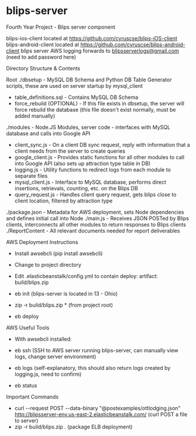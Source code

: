 # blips-server
Fourth Year Project - Blips server component

blips-ios-client located at https://github.com/cyruscse/blips-iOS-client
blips-android-client located at https://github.com/cyruscse/blips-android-client
blips server AWS logging forwards to blipsserverlogs@gmail.com (need to add password here)

Directory Structure & Contents

Root
./dbsetup - MySQL DB Schema and Python DB Table Generator scripts, these are used on server startup by mysql_client
   - table_definitions.sql - Contains MySQL DB Schema
   - force_rebuild (OPTIONAL) - If this file exists in dbsetup, the server will force rebuild the database (this file doesn't exist normally, must be added manually)

./modules - Node.JS Modules, server code - interfaces with MySQL database and calls into Google API
   - client_sync.js - On a client DB sync request, reply with information that a client needs from the server to create queries
   - google_client.js - Provides static functions for all other modules to call into Google API (also sets up attraction type table in DB)
   - logging.js - Utility functions to redirect logs from each module to separate files
   - mysql_client.js - Interface to MySQL database, performs direct insertions, retrievals, counting, etc. on the Blips DB
   - query_request.js - Handles client query request, gets blips close to client location, filtered by attraction type

./package.json - Metadata for AWS deployment, sets Node dependencies and defines initial call into Node
./main.js - Receives JSON POSTed by Blips clients, interconnects all other modules to return responses to Blips clients 
./ReportContent - All relevant documents needed for report deliverables

AWS Deployment Instructions

- Install awsebcli (pip install awsebcli)

- Change to project directory

- Edit .elasticbeanstalk/config.yml to contain
deploy:
  artifact: build/blips.zip

- eb init (blips-server is located in 13 - Ohio)

- zip -r build/blips.zip * (from project root)

- eb deploy

AWS Useful Tools

- With awsebcli installed:

- eb ssh (SSH to AWS server running blips-server, can manually view logs, change server environment)
- eb logs (self-explanatory, this should also return logs created by logging.js, need to confirm)
- eb status

Important Commands
- curl --request POST --data-binary "@postexamples/ottlodging.json" http://blipsserver-env.us-east-2.elasticbeanstalk.com/ (curl POST a file to server)
- zip -r build/blips.zip . (package ELB deployment)
